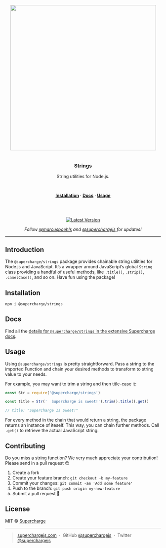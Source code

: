 <div align="center">
  <a href="https://superchargejs.com">
    <img width="471" style="max-width:100%;" src="https://superchargejs.com/images/supercharge-text.svg" />
  </a>
  <br/>
  <br/>
  <p>
    <h3>Strings</h3>
  </p>
  <p>
    String utilities for Node.js.
  </p>
  <br/>
  <p>
    <a href="#installation"><strong>Installation</strong></a> ·
    <a href="#Docs"><strong>Docs</strong></a> ·
    <a href="#usage"><strong>Usage</strong></a>
  </p>
  <br/>
  <br/>
  <p>
    <a href="https://www.npmjs.com/package/@supercharge/strings"><img src="https://img.shields.io/npm/v/@supercharge/strings.svg" alt="Latest Version"></a>
  </p>
  <p>
    <em>Follow <a href="http://twitter.com/marcuspoehls">@marcuspoehls</a> and <a href="http://twitter.com/superchargejs">@superchargejs</a> for updates!</em>
  </p>
</div>

---

## Introduction
The `@supercharge/strings` package provides chainable string utilities for Node.js and JavaScript. It’s a wrapper around JavaScript’s global `String` class providing a handful of useful methods, like `.title()`, `.strip()`, `.camelCase()`, and so on. Have fun using the package!


## Installation

```
npm i @supercharge/strings
```


## Docs
Find all the [details for `@supercharge/strings` in the extensive Supercharge docs](https://superchargejs.com/docs/strings).


## Usage
Using `@supercharge/strings` is pretty straightforward. Pass a string to the imported Function and chain your desired methods to transform to string value to your needs.

For example, you may want to trim a string and then title-case it:

```js
const Str = require('@supercharge/strings')

const title = Str('  Supercharge is sweet!').trim().title().get()

// title: "Supercharge Is Sweet!"
```

For every method in the chain that would return a string, the package returns an instance of iteself. This way, you can chain further methods. Call `.get()` to retrieve the actual JavaScript string.


## Contributing
Do you miss a string function? We very much appreciate your contribution! Please send in a pull request 😊

1.  Create a fork
2.  Create your feature branch: `git checkout -b my-feature`
3.  Commit your changes: `git commit -am 'Add some feature'`
4.  Push to the branch: `git push origin my-new-feature`
5.  Submit a pull request 🚀


## License
MIT © [Supercharge](https://superchargejs.com)

---

> [superchargejs.com](https://superchargejs.com) &nbsp;&middot;&nbsp;
> GitHub [@superchargejs](https://github.com/superchargejs/) &nbsp;&middot;&nbsp;
> Twitter [@superchargejs](https://twitter.com/superchargejs)
